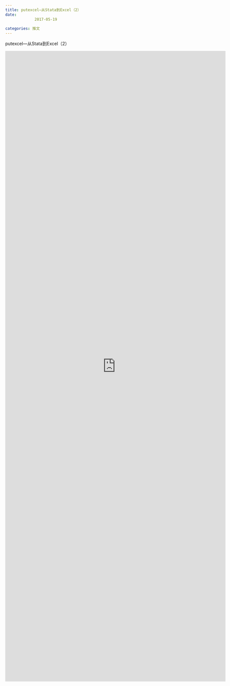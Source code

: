 ```yaml
---
title: putexcel—从Stata到Excel（2）
date: 
             2017-05-19
            
categories: 推文
---
```

putexcel—从Stata到Excel（2）<!--more-->
<iframe src="http://202.114.234.173:8669/appbbs/Stata_Article/@putexcel—从Stata到Excel（2）.htm" width="700px" height="2000px" scrolling="auto" frameborder=0 ></iframe>